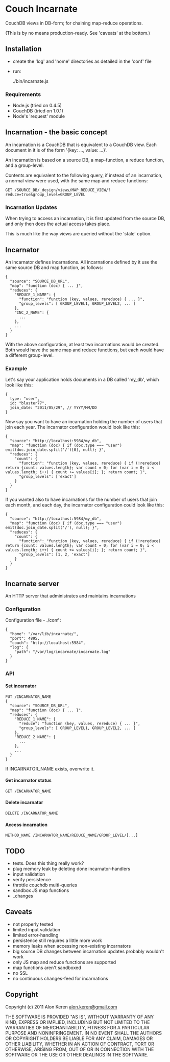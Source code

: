 Couch Incarnate
===============

CouchDB views in DB-form; for chaining map-reduce operations.


(This is by no means production-ready. See 'caveats' at the bottom.)

## Installation ##
*   create the 'log' and 'home' directories as detailed in the 'conf' file
*   run:

       ./bin/incarnate.js

### Requirements ###

*   Node.js (tried on 0.4.5)
*   CouchDB (tried on 1.0.1)
*   Node's 'request' module

## Incarnation - the basic concept ##

An incarnation is a CouchDB that is equivalent to a CouchDB view. Each document in it is of the form '{key: ..., value: ...}'.

An incarnation is based on a source DB, a map-function, a reduce function, and a group-level. 

Contents are equivalent to the following query, if instead of an incarnation, a normal view were used, with the same map and reduce functions:

    GET /SOURCE_DB/_design/views/MAP_REDUCE_VIEW/?reduce=true&group_level=GROUP_LEVEL

### Incarnation Updates ###

When trying to access an incarnation, it is first updated from the source DB, and only then does the actual access takes place.

This is much like the way views are queried without the 'stale' option.

## Incarnator ##

An incarnator defines incarnations. All incarnations defined by it use the same source DB and map function, as follows:

    {
      "source": "SOURCE_DB_URL",
      "map": "function (doc) { ... }",
      "reduces": {
        "REDUCE_1_NAME": {
          "function": "function (key, values, rereduce) { ... }",
          "group_levels": [ GROUP_LEVEL1, GROUP_LEVEL2, ... ]
        },
        "INC_2_NAME": {
          ...
        },
        ...
      }
    }

With the above configuration, at least two incarnations would be created. Both would have the same map and reduce functions, but each would have a different group-level.

### Example ###

Let's say your application holds documents in a DB called 'my_db', which look like this:

    {
      type: "user",
      id: "blaster77",
      join_date: "2011/05/29", // YYYY/MM/DD
    }

Now say you want to have an incarnation holding the number of users that join each year. The incarnator configuration would look like this:

    {
      "source": "http://localhost:5984/my_db",
      "map": "function (doc) { if (doc.type === "user") emit(doc.join_date.split('/')[0], null); }",
      "reduces": {
        "count": {
          "function": "function (key, values, rereduce) { if (!rereduce) return {count: values.length}; var count = 0; for (var i = 0; i < values.length; i++) { count += values[i]; }; return count; }",
          "group_levels": ['exact']
        }
      }
    }

If you wanted also to have incarnations for the number of users that join each month, and each day, the incarnator configuration could look like this:

    {
      "source": "http://localhost:5984/my_db",
      "map": "function (doc) { if (doc.type === "user") emit(doc.join_date.split('/'), null); }",
      "reduces": {
        "count": {
          "function": "function (key, values, rereduce) { if (!rereduce) return {count: values.length}; var count = 0; for (var i = 0; i < values.length; i++) { count += values[i]; }; return count; }",
          "group_levels": [1, 2, 'exact']
        }
      }
    }

## Incarnate server ##

An HTTP server that administrates and maintains incarnations 

### Configuration ###

Configuration file - ./conf :

    {
      "home": "/var/lib/incarnate/",
      "port": 4895,
      "couch": "http://localhost:5984",
      "log": {
        "path": "/var/log/incarnate/incarnate.log"
      }
    }

### API ###

#### Set incarnator ####

    PUT /INCARNATOR_NAME
    {
      "source": "SOURCE_DB_URL",
      "map": "function (doc) { ... }",
      "reduces": {
        "REDUCE_1_NAME": {
          "reduce": "function (key, values, rereduce) { ... }",
          "group_levels": [ GROUP_LEVEL1, GROUP_LEVEL2, ... ]
        },
        "REDUCE_2_NAME": {
          ...
        },
        ...
      }
    }

If INCARNATOR\_NAME exists, overwrite it.


#### Get incarnator status ####

    GET /INCARNATOR_NAME


#### Delete incarnator ####

    DELETE /INCARNATOR_NAME


#### Access incarnation ####

    METHOD_NAME /INCARNATOR_NAME/REDUCE_NAME/GROUP_LEVEL/[...]

## TODO ##

- tests. Does this thing really work?
- plug memory leak by deleting done incarnator-handlers
- input validation
- verify persistence
- throttle couchdb multi-queries
- sandbox JS map functions
- _changes

## Caveats ##

- not properly tested
- limited input validation
- limited error-handling
- persistence still requires a little more work
- memory leaks when accessing non-existing incarnators
- big source DB changes between incarnation updates probably wouldn't work
- only JS map and reduce functions are supported
- map functions aren't sandboxed
- no SSL
- no continuous changes-feed for incarnations

## Copyright ##

Copyright (c) 2011 Alon Keren <alon.keren@gmail.com>

THE SOFTWARE IS PROVIDED "AS IS", WITHOUT WARRANTY OF ANY KIND, EXPRESS OR IMPLIED, INCLUDING BUT NOT LIMITED TO THE WARRANTIES OF MERCHANTABILITY, FITNESS FOR A PARTICULAR PURPOSE AND NONINFRINGEMENT. IN NO EVENT SHALL THE AUTHORS OR COPYRIGHT HOLDERS BE LIABLE FOR ANY CLAIM, DAMAGES OR OTHER LIABILITY, WHETHER IN AN ACTION OF CONTRACT, TORT OR OTHERWISE, ARISING FROM, OUT OF OR IN CONNECTION WITH THE SOFTWARE OR THE USE OR OTHER DEALINGS IN THE SOFTWARE.

